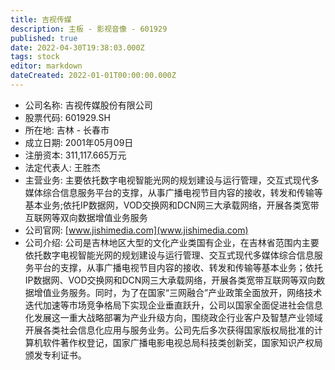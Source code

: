 ```yaml
---
title: 吉视传媒
description: 主板 - 影视音像 - 601929
published: true
date: 2022-04-30T19:38:03.000Z
tags: stock
editor: markdown
dateCreated: 2022-01-01T00:00:00.000Z
---
```


- 公司名称: 吉视传媒股份有限公司
- 股票代码: 601929.SH
- 所在地: 吉林 - 长春市
- 成立日期: 2001年05月09日
- 注册资本: 311,117.665万元
- 法定代表人: 王胜杰
- 主营业务: 主要依托数字电视智能光网的规划建设与运行管理，交互式现代多媒体综合信息服务平台的支撑，从事广播电视节目内容的接收，转发和传输等基本业务;依托IP数据网，VOD交换网和DCN网三大承载网络，开展各类宽带互联网等双向数据增值业务服务
- 公司官网: [www.jishimedia.com](www.jishimedia.com)
- 公司介绍: 公司是吉林地区大型的文化产业类国有企业，在吉林省范围内主要依托数字电视智能光网的规划建设与运行管理、交互式现代多媒体综合信息服务平台的支撑，从事广播电视节目内容的接收、转发和传输等基本业务；依托IP数据网、VOD交换网和DCN网三大承载网络，开展各类宽带互联网等双向数据增值业务服务。同时，为了在国家“三网融合”产业政策全面放开，网络技术迭代加速等市场竞争格局下实现企业垂直跃升，公司以国家全面促进社会信息化发展这一重大战略部署为产业升级方向，围绕政企行业客户及智慧产业领域开展各类社会信息化应用与服务业务。公司先后多次获得国家版权局批准的计算机软件著作权登记，国家广播电影电视总局科技类创新奖，国家知识产权局颁发专利证书。


